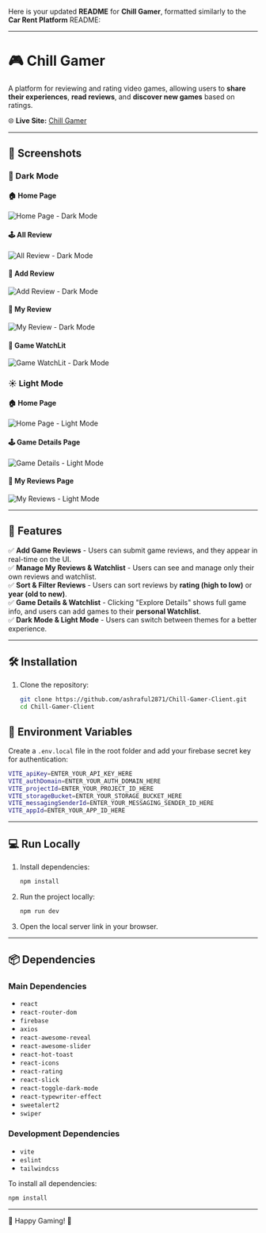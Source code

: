 Here is your updated **README** for **Chill Gamer**, formatted similarly to the **Car Rent Platform** README:

---

# 🎮 Chill Gamer

A platform for reviewing and rating video games, allowing users to **share their experiences**, **read reviews**, and **discover new games** based on ratings.

🌐 **Live Site:** [Chill Gamer](https://assignment-10-21f7d.web.app)

---

## 📸 Screenshots

### 🌙 Dark Mode

#### 🏠 Home Page

![Home Page - Dark Mode](https://i.ibb.co.com/MyWJ8QHT/Screenshot-2025-02-12-143816.png)

#### 🕹️ All Review

![All Review - Dark Mode](https://i.ibb.co.com/xqMBnLKn/Screenshot-2025-02-12-143835.png)

#### 📜 Add Review

![Add Review - Dark Mode](https://i.ibb.co.com/99J1WyNR/Screenshot-2025-02-12-143847.png)

#### 📜 My Review

![My Review - Dark Mode](https://i.ibb.co.com/Mx2J3Fhg/Screenshot-2025-02-12-143858.png)

#### 📜 Game WatchLit

![Game WatchLit - Dark Mode](https://i.ibb.co.com/C3Wc72LK/Screenshot-2025-02-12-143906.png)

### ☀️ Light Mode

#### 🏠 Home Page

![Home Page - Light Mode](#)

#### 🕹️ Game Details Page

![Game Details - Light Mode](#)

#### 📜 My Reviews Page

![My Reviews - Light Mode](#)

---

## 🚀 Features

✅ **Add Game Reviews** - Users can submit game reviews, and they appear in real-time on the UI.  
✅ **Manage My Reviews & Watchlist** - Users can see and manage only their own reviews and watchlist.  
✅ **Sort & Filter Reviews** - Users can sort reviews by **rating (high to low)** or **year (old to new)**.  
✅ **Game Details & Watchlist** - Clicking "Explore Details" shows full game info, and users can add games to their **personal Watchlist**.  
✅ **Dark Mode & Light Mode** - Users can switch between themes for a better experience.

---

## 🛠 Installation

1. Clone the repository:

   ```sh
   git clone https://github.com/ashraful2871/Chill-Gamer-Client.git
   cd Chill-Gamer-Client
   ```

## 🔑 Environment Variables

Create a `.env.local` file in the root folder and add your firebase secret key for authentication:

```sh
VITE_apiKey=ENTER_YOUR_API_KEY_HERE
VITE_authDomain=ENTER_YOUR_AUTH_DOMAIN_HERE
VITE_projectId=ENTER_YOUR_PROJECT_ID_HERE
VITE_storageBucket=ENTER_YOUR_STORAGE_BUCKET_HERE
VITE_messagingSenderId=ENTER_YOUR_MESSAGING_SENDER_ID_HERE
VITE_appId=ENTER_YOUR_APP_ID_HERE
```

---

## 💻 Run Locally

1. Install dependencies:
   ```sh
   npm install
   ```
2. Run the project locally:
   ```sh
   npm run dev
   ```
3. Open the local server link in your browser.

---

## 📦 Dependencies

### Main Dependencies

- `react`
- `react-router-dom`
- `firebase`
- `axios`
- `react-awesome-reveal`
- `react-awesome-slider`
- `react-hot-toast`
- `react-icons`
- `react-rating`
- `react-slick`
- `react-toggle-dark-mode`
- `react-typewriter-effect`
- `sweetalert2`
- `swiper`

### Development Dependencies

- `vite`
- `eslint`
- `tailwindcss`

To install all dependencies:

```sh
npm install
```

---

🚀 Happy Gaming! 🚀
